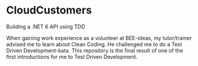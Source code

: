 # CloudCustomers
Building a .NET 6 API using TDD

When gaining work experience as a volunteer at BEE-ideas, my tutor/trainer advised me to learn about Clean Coding. He challenged me to do a Test Driven Development-kata. This repository is the final result of one of the first introductions for me to Test Driven Development.
